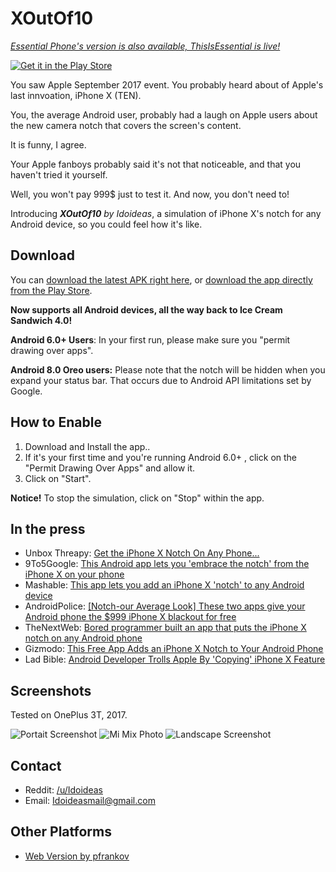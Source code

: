 # XOutOf10

[*Essential Phone's version is also available, ThisIsEssential is live!*](https://github.com/idoideas/ThisIsEssential)

[![Get it in the Play Store](https://i.imgur.com/GcvRPKp.png)](https://play.google.com/store/apps/details?id=com.idoideas.xoutof10)

You saw Apple September 2017 event. You probably heard about of Apple's last innvoation, iPhone X (TEN).

You, the average Android user, probably had a laugh on Apple users about the new camera notch that covers the screen's content.

It is funny, I agree.

Your Apple fanboys probably said it's not that noticeable, and that you haven't tried it yourself.

Well, you won't pay 999$ just to test it. And now, you don't need to!

Introducing ***XOutOf10*** *by Idoideas*, a simulation of iPhone X's notch for any Android device, so you could feel how it's like.

## Download

You can [download the latest APK right here](https://github.com/idoideas/XOutOf10/blob/master/XOutOf10.apk?raw=true), or [download the app directly from the Play Store](https://play.google.com/store/apps/details?id=com.idoideas.xoutof10).

**Now supports all Android devices, all the way back to Ice Cream Sandwich 4.0!**

**Android 6.0+ Users**: In your first run, please make sure you "permit drawing over apps".

**Android 8.0 Oreo users:** Please note that the notch will be hidden when you expand your status bar. That occurs due to Android API limitations set by Google.

## How to Enable

1. Download and Install the app..
2. If it's your first time and you're running Android 6.0+ , click on the "Permit Drawing Over Apps" and allow it.
3. Click on "Start".

**Notice!** To stop the simulation, click on "Stop" within the app.

## In the press

* Unbox Threapy: [Get the iPhone X Notch On Any Phone...](https://youtu.be/wWBI1j9l7BY)
* 9To5Google: [This Android app lets you 'embrace the notch' from the iPhone X on your phone](https://9to5google.com/2017/09/18/android-iphone-x-notch-simulator/)
* Mashable: [This app lets you add an iPhone X 'notch' to any Android device](http://mashable.com/2017/09/18/iphone-x-notch-android-app/)
* AndroidPolice: [[Notch-our Average Look] These two apps give your Android phone the $999 iPhone X blackout for free](http://www.androidpolice.com/2017/09/20/notch-average-look-two-apps-give-android-phone-999-iphone-x-blackout-free/)
* TheNextWeb: [Bored programmer built an app that puts the iPhone X notch on any Android phone](https://thenextweb.com/apps/2017/09/18/iphone-x-notch-android-phone/)
* Gizmodo: [This Free App Adds an iPhone X Notch to Your Android Phone](http://gizmodo.com/this-free-app-adds-an-iphone-x-notch-to-your-android-ph-1818540557)
* Lad Bible: [Android Developer Trolls Apple By 'Copying' iPhone X Feature](http://www.ladbible.com/technology/technology-android-developer-trolls-apple-by-copying-iphone-x-feature-20170919?c=1505804334722)

## Screenshots

Tested on OnePlus 3T, 2017.

![Portait Screenshot](https://i.imgur.com/Wq429gQ.jpg) ![Mi Mix Photo](https://i.imgur.com/rpkX50w.png)
![Landscape Screenshot](https://i.imgur.com/MWXdVr1.jpg)

## Contact

* Reddit: [/u/Idoideas](https://www.reddit.com/user/idoideas)
* Email: Idoideasmail@gmail.com

## Other Platforms

* [Web Version by pfrankov](https://github.com/pfrankov/iphone-x-notch)

